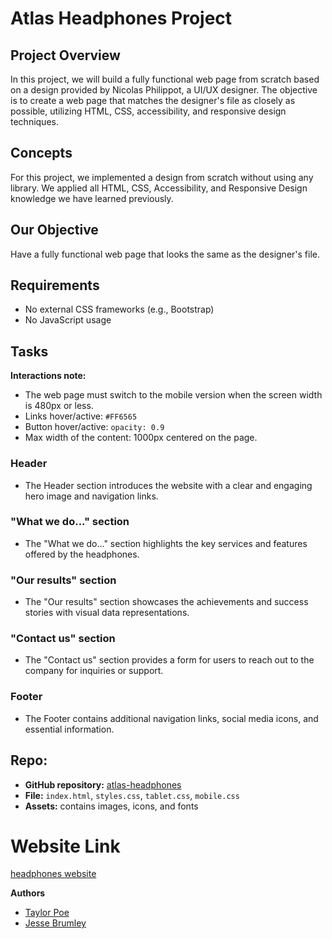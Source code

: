 # Atlas Headphones Project

## Project Overview

In this project, we will build a fully functional web page from scratch based on a design provided by Nicolas Philippot, a UI/UX designer. The objective is to create a web page that matches the designer's file as closely as possible, utilizing HTML, CSS, accessibility, and responsive design techniques.

## Concepts

For this project, we implemented a design from scratch without using any library. We applied all HTML, CSS, Accessibility, and Responsive Design knowledge we have learned previously.

## Our Objective

Have a fully functional web page that looks the same as the designer's file.

## Requirements
- No external CSS frameworks (e.g., Bootstrap)
- No JavaScript usage

## Tasks

  **Interactions note:**
  - The web page must switch to the mobile version when the screen width is 480px or less.
  - Links hover/active: `#FF6565`
  - Button hover/active: `opacity: 0.9`
  - Max width of the content: 1000px centered on the page.


### Header
- The Header section introduces the website with a clear and engaging hero image and navigation links.

### "What we do..." section
- The "What we do..." section highlights the key services and features offered by the headphones.

### "Our results" section
- The "Our results" section showcases the achievements and success stories with visual data representations.

### "Contact us" section
- The "Contact us" section provides a form for users to reach out to the company for inquiries or support.

### Footer
- The Footer contains additional navigation links, social media icons, and essential information.

## Repo:
- **GitHub repository:** [atlas-headphones](https://github.com/TPoe25/atlas-headphones)
- **File:** `index.html`, `styles.css`, `tablet.css`, `mobile.css`
- **Assets:** contains images, icons, and fonts

# Website Link
[headphones website](https://tpoe25.github.io/atlas-headphones/)

**Authors**
- [Taylor Poe](https://github.com/TPoe25/atlas-headphones/)
- [Jesse Brumley](https://github.com/jessebrumley)
